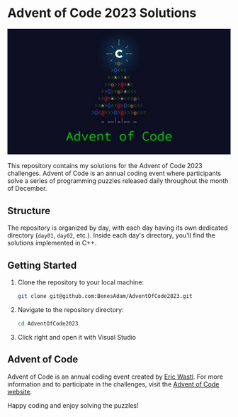 # Advent of Code 2023 Solutions

![Advent of Code Logo](img/advent_of_code.jpeg)

This repository contains my solutions for the Advent of Code 2023 challenges. Advent of Code is an annual coding event where participants solve a series of programming puzzles released daily throughout the month of December.

## Structure

The repository is organized by day, with each day having its own dedicated directory (`day01`, `day02`, etc.). Inside each day's directory, you'll find the solutions implemented in C++.

## Getting Started

1. Clone the repository to your local machine:

    ```bash
    git clone git@github.com:BenesAdam/AdventOfCode2023.git
    ```

2. Navigate to the repository directory:

    ```bash
    cd AdventOfCode2023
    ```

3. Click right and open it with Visual Studio

## Advent of Code

Advent of Code is an annual coding event created by [Eric Wastl](http://was.tl/). For more information and to participate in the challenges, visit the [Advent of Code website](https://adventofcode.com/).

Happy coding and enjoy solving the puzzles!
